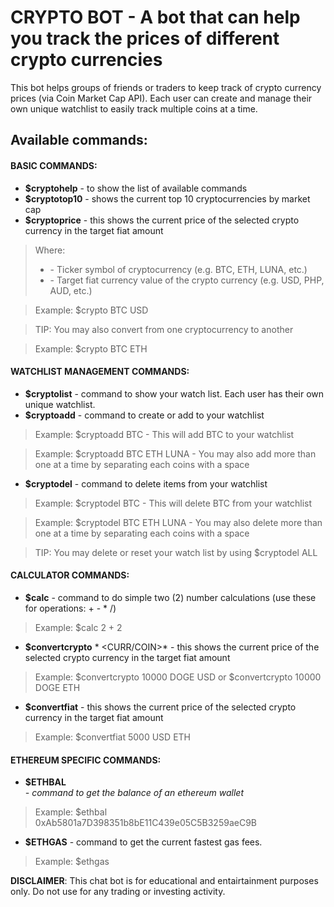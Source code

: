 # CRYPTO BOT - A bot that can help you track the prices of different crypto currencies

This bot helps groups of friends or traders to keep track of crypto currency prices (via Coin Market Cap API). Each user can create and manage their own unique watchlist to easily track multiple coins at a time.

## Available commands:
#### BASIC COMMANDS: 
  - **$cryptohelp** - to show the list of available commands
  - **$cryptotop10** - shows the current top 10 cryptocurrencies by market cap
  - **$cryptoprice** *<COIN> <CURR>* - this shows the current price of the selected crypto currency in the target fiat amount
   > Where:
   > - *<COIN>* -  Ticker symbol of cryptocurrency (e.g. BTC, ETH, LUNA, etc.)
   > - *<CURR>* - Target fiat currency value of the crypto currency (e.g. USD, PHP, AUD, etc.)
   
   > Example: $crypto BTC USD
   
   > TIP: You may also convert from one cryptocurrency to another

   > Example: $crypto BTC ETH
#### WATCHLIST MANAGEMENT COMMANDS: 
  - **$cryptolist** - command to show your watch list. Each user has their own unique watchlist.
  - **$cryptoadd** *<COIN>* - command to create or add to your watchlist
   > Example: $cryptoadd BTC - This will add BTC to your watchlist
   
   > Example: $cryptoadd BTC ETH LUNA - You may also add more than one at a time by separating each coins with a space
  - **$cryptodel** *<COIN>* - command to delete items from your watchlist
   > Example: $cryptodel BTC - This will delete BTC from your watchlist
   
   > Example: $cryptodel BTC ETH LUNA - You may also delete more than one at a time by separating each coins with a space
   
   > TIP: You may delete or reset your watch list by using $cryptodel ALL

#### CALCULATOR COMMANDS: 
  - **$calc** - command to do simple two (2) number calculations (use these for operations: + - * /)
   > Example: $calc 2 + 2
  - **$convertcrypto** * <AMOUNT> <COIN> <CURR/COIN>* - this shows the current price of the selected crypto currency in the target fiat amount
   > Example: $convertcrypto 10000 DOGE USD or $convertcrypto 10000 DOGE ETH
  - **$convertfiat** *<AMOUNT> <CURR> <COIN>* - this shows the current price of the selected crypto currency in the target fiat amount
   > Example: $convertfiat 5000 USD ETH

#### ETHEREUM SPECIFIC COMMANDS: 
  - **$ETHBAL** *<ADDRESS>* - command to get the balance of an ethereum wallet
   > Example: $ethbal 0xAb5801a7D398351b8bE11C439e05C5B3259aeC9B

  - **$ETHGAS** - command to get the current fastest gas fees.
   > Example: $ethgas

**DISCLAIMER**: This chat bot is for educational and entairtainment purposes only. Do not use for any trading or investing activity.
